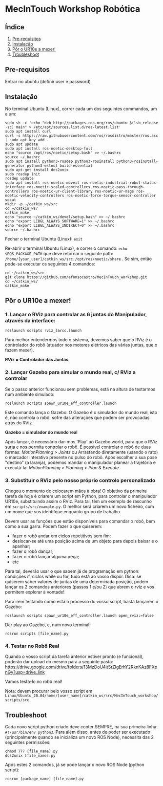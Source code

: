 # MecInTouch Workshop Robótica
## Índice

1. [Pre-requisitos](#pre-requisitos)
2. [Instalação](#instalação)
3. [Pôr o UR10e a mexer!](#pôr-o-ur10e-a-mexer)   
3. [Troubleshoot](#troubleshoot)


## Pre-requisitos

Entrar no ubuntu (definir user e password)

## Instalação
No terminal Ubuntu (Linux), correr cada um dos seguintes commandos, um a um:
```
sudo sh -c 'echo "deb http://packages.ros.org/ros/ubuntu $(lsb_release -sc) main" > /etc/apt/sources.list.d/ros-latest.list'
sudo apt install curl
curl -s https://raw.githubusercontent.com/ros/rosdistro/master/ros.asc | sudo apt-key add -
sudo apt update
sudo apt install ros-noetic-desktop-full
echo "source /opt/ros/noetic/setup.bash" >> ~/.bashrc
source ~/.bashrc
sudo apt install python3-rosdep python3-rosinstall python3-rosinstall-generator python3-wstool build-essential
sudo apt-get install dos2unix
sudo rosdep init
rosdep update
sudo apt install ros-noetic-moveit ros-noetic-industrial-robot-status-interface ros-noetic-scaled-controllers ros-noetic-pass-through-controllers ros-noetic-ur-client-library ros-noetic-ur-msgs ros-noetic-velocity-controllers ros-noetic-force-torque-sensor-controller socat
mkdir -p ~/catkin_ws/src
cd ~/catkin_ws/
catkin_make 
echo "source ~/catkin_ws/devel/setup.bash" >> ~/.bashrc
echo "export LIBGL_ALWAYS_SOFTWARE=1" >> ~/.bashrc 
echo "export LIBGL_ALWAYS_INDIRECT=0" >> ~/.bashrc 
source ~/.bashrc
```
Fechar o terminal Ubuntu (Linux): ``exit``

Re-abrir o terminal Ubuntu (Linux), e correr o comando:
```echo $ROS_PACKAGE_PATH``` que deve retornar o seguinte path:
```/home/[your_user]/catkin_ws/src:/opt/ros/noetic/share``` . 
Se sim, então pode-se executar os seguintes 4 comandos:
```
cd ~/catkin_ws/src
git clone https://github.com/afonsocastro/MecInTouch_workshop.git
cd ~/catkin_ws/
catkin_make
```

## Pôr o UR10e a mexer!
### 1. Lançar o RViz para controlar as 6 juntas do Manipulador, através da interface:
````
roslaunch scripts rviz_larcc.launch
````
Para melhor entendermos todo o sistema, devemos saber que o RViz é o controlador do robô (atuador nos motores elétricos das várias juntas, que o fazem mexer). 

**RViz = Controlador das Juntas**

### 2. Lançar Gazebo para simular o mundo real, c/ RViz a controlar

Se o passo anterior funcionou sem problemas, está na altura de testarmos num ambiente simulado:
````
roslaunch scripts spawn_ur10e_eff_controller.launch
````
Este comando lança o Gazebo. O Gazebo é o simulador do mundo real, isto é, não controla o robô: sofre das alterações que podem ser provocadas atrás do RViz.

**Gazebo = simulador do mundo real**

Após lançar, é necessário dar-mos 'Play' ao Gazebo world, para que o RViz surja e nos permita controlar o robô.
É possível controlar o robô de duas formas: 
*MotionPlanning > Joints* ou Arrastando diretamente (usando o rato) o marcador interativo presente no pulso do robô. 
Após escolher a sua pose "destino" (a laranja), podemos mandar o manipulador planear a trajetória e executá-la:
*MotionPlanning > Planning > Plan & Execute*.

### 3. Substituir o RViz pelo nosso próprio controlo personalizado
Chegou o momento de colocarem mãos à obra!
O objetivo da primeira tarefa de hoje é criarem um script em Python, para controlar o manipulador UR10e, substituindo assim o RViz.
Para tal, têm um exemplo de rascunho em ```scripts/src/example.py```.
O melhor será criarem um novo ficheiro, com um nome que vos identifque enquanto grupo de trabalho.


Devem usar as funções que estão disponíveis para comandar o robô, bem como a sua garra.
Podem fazer o que quiserem: 
- fazer o robô andar em ciclos repetitivos sem fim;
- deslocar-se até uma posição acima de um objeto para depois baixar e o apanhar;
- fazer o robô dançar;
- fazer o robô lançar alguma peça;
- etc

Para tal, deverão usar o que sabem já de programação em python: condições if, ciclos while ou for, tudo está ao vosso dispôr.
Dica: se quiserem saber valores de juntas de uma determinada posição, podem lançar os 2 comandos anteriores (passos 1 e/ou 2) que abrem o rviz e vos permitem explorar à vontade!

Para irem testando como está o processo do vosso script, basta lançarem o Gazebo:
````
roslaunch scripts spawn_ur10e_eff_controller.launch open_rviz:=false
````
Dar play ao Gazebo, e, num novo terminal:
````
rosrun scripts [file_name].py
````

### 4. Testar no Robô Real

Quando o vosso script da tarefa anterior estiver pronto (e funcional), poderão dar upload do mesmo para a seguinte pasta:
https://drive.google.com/drive/folders/13MzDoU4itSrZIgErhY2RknKAz8FXpnGy?usp=drive_link

Vamos testá-lo no robô real!

Nota: devem procurar pelo vosso script em ```Linux/Ubuntu_20.04/home/[user_name]/catkin_ws/src/MecInTouch_workshop/scripts/src```
## Troubleshoot
Cada novo script python criado deve conter SEMPRE, na sua primeira linha: ```#!/usr/bin/env python3```. 
Para além disso, antes de poder ser executado (principalmente quando se inicializa um novo ROS Node), necessita das 2 seguintes permissões:

```
chmod 777 [file_name].py
dos2unix [file_name].py
```
Após estes 2 comandos, já se pode lançar o novo ROS Node (python script):

```
rosrun [package_name] [file_name].py
```